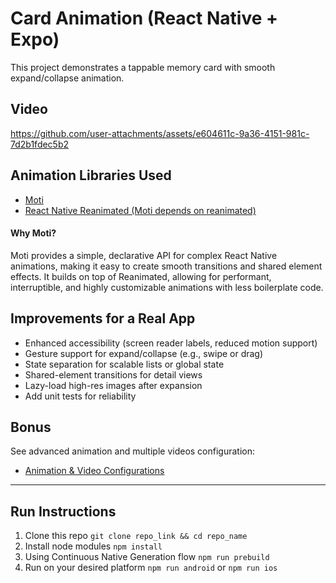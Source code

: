 # Card Animation (React Native + Expo)

This project demonstrates a tappable memory card with smooth expand/collapse animation.

## Video
https://github.com/user-attachments/assets/e604611c-9a36-4151-981c-7d2b1fdec5b2

## Animation Libraries Used
- [Moti](https://moti.fyi/)
- [React Native Reanimated (Moti depends on reanimated)](https://docs.swmansion.com/react-native-reanimated/)

#### Why Moti?
Moti provides a simple, declarative API for complex React Native animations, making it easy to create smooth transitions and shared element effects. It builds on top of Reanimated, allowing for performant, interruptible, and highly customizable animations with less boilerplate code.


## Improvements for a Real App
- Enhanced accessibility (screen reader labels, reduced motion support)
- Gesture support for expand/collapse (e.g., swipe or drag)
- State separation for scalable lists or global state
- Shared-element transitions for detail views
- Lazy-load high-res images after expansion
- Add unit tests for reliability


## Bonus


See advanced animation and multiple videos configuration:

- [Animation & Video Configurations](./docs/ANIMATION_CONFIG.md)

---

## Run Instructions

1. Clone this repo
`git clone repo_link &&
cd repo_name`
2. Install node modules 
`npm install`
3. Using Continuous Native Generation flow 
`npm run prebuild`
4. Run on your desired platform
 `npm run android` or `npm run ios`
